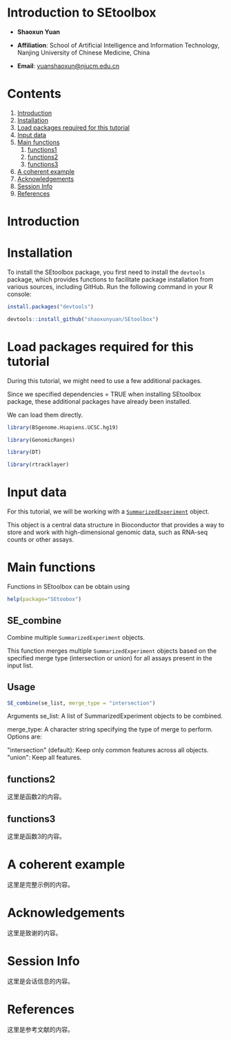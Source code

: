 # Introduction to SEtoolbox  

- **Shaoxun Yuan**  

- **Affiliation**: School of Artificial Intelligence and Information Technology, Nanjing University of Chinese Medicine, China  

- **Email**: [yuanshaoxun@njucm.edu.cn](mailto:yuanshaoxun@njucm.edu.cn)

# Contents  
1. [Introduction](#introduction)  
2. [Installation](#installation)  
3. [Load packages required for this tutorial](#load-packages-required-for-this-tutorial)  
4. [Input data](#input-data)  
5. [Main functions](#main-functions)  
   1. [functions1](#functions1)  
   2. [functions2](#functions2)  
   3. [functions3](#functions3)  
6. [A coherent example](#a-coherent-example)  
7. [Acknowledgements](#acknowledgements)  
8. [Session Info](#session-info)  
9. [References](#references)  

# Introduction  

 

# Installation  

To install the SEtoolbox package, you first need to install the `devtools` package, which provides functions to facilitate package installation from various sources, including GitHub. Run the following command in your R console:  

```r  
install.packages("devtools")  

devtools::install_github("shaoxunyuan/SEtoolbox")
```

# Load packages required for this tutorial  
During this tutorial, we might need to use a few additional packages. 

Since we specified dependencies = TRUE when installing SEtoolbox package, these additional packages have already been installed.

We can load them directly.
```r  
library(BSgenome.Hsapiens.UCSC.hg19)

library(GenomicRanges)

library(DT)

library(rtracklayer) 
```

# Input data  

For this tutorial, we will be working with a [`SummarizedExperiment`](https://www.bioconductor.org/packages/devel/bioc/vignettes/SummarizedExperiment/inst/doc/SummarizedExperiment.html) object. 

This object is a central data structure in Bioconductor that provides a way to store and work with high-dimensional genomic data, such as RNA-seq counts or other assays.

# Main functions  
Functions in SEtoolbox can be obtain using
```r
help(package="SEtoobox")
```

## SE_combine  

Combine multiple `SummarizedExperiment` objects.  

This function merges multiple `SummarizedExperiment` objects based on the specified merge type (intersection or union) for all assays present in the input list.  

## Usage  

```r  
SE_combine(se_list, merge_type = "intersection") 
```
Arguments
se_list: A list of SummarizedExperiment objects to be combined.

merge_type: A character string specifying the type of merge to perform. Options are:

"intersection" (default): Keep only common features across all objects.
"union": Keep all features.


## functions2  
这里是函数2的内容。  

## functions3  
这里是函数3的内容。  

# A coherent example  
这里是完整示例的内容。  

# Acknowledgements  
这里是致谢的内容。  

# Session Info  
这里是会话信息的内容。  

# References  
这里是参考文献的内容。